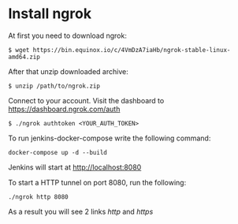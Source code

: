 **Install ngrok**
=================
At first you need to download ngrok:

`$ wget https://bin.equinox.io/c/4VmDzA7iaHb/ngrok-stable-linux-amd64.zip`

After that unzip downloaded archive:

`$ unzip /path/to/ngrok.zip`

Connect to your account. Visit the dashboard to <https://dashboard.ngrok.com/auth>

`$ ./ngrok authtoken <YOUR_AUTH_TOKEN>`

To run jenkins-docker-compose write the following command:

`docker-compose up -d --build`

Jenkins will start at <http://localhost:8080>

To start a HTTP tunnel on port 8080, run the following:

`./ngrok http 8080`
 
 As a result you will see 2 links *http* and *https*
 
 
